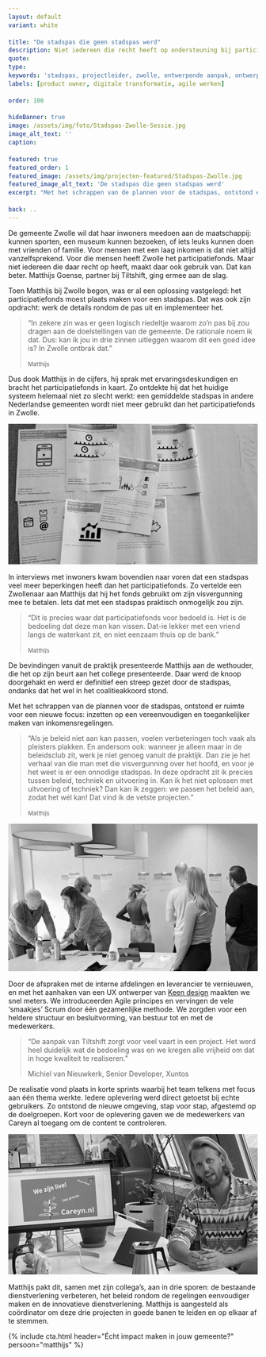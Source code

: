 ```yaml
---
layout: default
variant: white

title: "De stadspas die geen stadspas werd"
description: Niet iedereen die recht heeft op ondersteuning bij participatie, maakt daar ook gebruik van. Dat kan beter. 
quote:
type:
keywords: 'stadspas, projectleider, zwolle, ontwerpende aanpak, ontwerpend onderzoek, product owner, product ownerschap, innovatie, design thinking, software design thinking, digitalisering, digitale transformatie'
labels: [product owner, digitale transformatie, agile werken]

order: 100

hideBanner: true
image: /assets/img/foto/Stadspas-Zwolle-Sessie.jpg
image_alt_text: ''
caption:

featured: true
featured_order: 1
featured_image: /assets/img/projecten-featured/Stadspas-Zwolle.jpg
featured_image_alt_text: 'De stadspas die geen stadspas werd'
excerpt: "Met het schrappen van de plannen voor de stadspas, ontstond er ruimte voor een nieuwe focus: inzetten op een vereenvoudigen en toegankelijker maken van inkomensregelingen."

back: ..
---
```

De gemeente Zwolle wil dat haar inwoners meedoen aan de maatschappij: kunnen sporten, een museum kunnen bezoeken, of iets leuks kunnen doen met vrienden of familie. Voor mensen met een laag inkomen is dat niet altijd vanzelfsprekend. Voor die mensen heeft Zwolle het participatiefonds. Maar niet iedereen die daar recht op heeft, maakt daar ook gebruik van. Dat kan beter. Matthijs Goense, partner bij Tiltshift, ging ermee aan de slag.

Toen Matthijs bij Zwolle begon, was er al een oplossing vastgelegd: het participatiefonds moest plaats maken voor een stadspas. Dat was ook zijn opdracht: werk de details rondom de pas uit en implementeer het.

> “In zekere zin was er geen logisch riedeltje waarom zo’n pas bij zou dragen aan de doelstellingen van de gemeente. De rationale noem ik dat. Dus: kan ik jou in drie zinnen uitleggen waarom dit een goed idee is? In Zwolle ontbrak dat.”
>
> <small>Matthijs</small>

Dus dook Matthijs in de cijfers, hij sprak met ervaringsdeskundigen en bracht het participatiefonds in kaart. Zo ontdekte hij dat het huidige systeem helemaal niet zo slecht werkt: een gemiddelde stadspas in andere Nederlandse gemeenten wordt niet meer gebruikt dan het participatiefonds in Zwolle.

<div class="article-image">
    <img src="/assets/img/foto/Stadspas-Zwolle-Ciao-How-Now-Wow.jpg" alt="Ciao How Now Wow sessie voor de gemeente Zwolle t.b.v. de Stadspas">
</div>

In interviews met inwoners kwam bovendien naar voren dat een stadspas veel meer beperkingen heeft dan het participatiefonds. Zo vertelde een Zwollenaar aan Matthijs dat hij het fonds gebruikt om zijn visvergunning mee te betalen. Iets dat met een stadspas praktisch onmogelijk zou zijn.

> “Dit is precies waar dat participatiefonds voor bedoeld is. Het is de bedoeling dat deze man kan vissen. Dat-ie lekker met een vriend langs de waterkant zit, en niet eenzaam thuis op de bank.”
>
> <small>Matthijs</small>

De bevindingen vanuit de praktijk presenteerde Matthijs aan de wethouder, die  het op zijn beurt aan het college presenteerde. Daar werd de knoop doorgehakt en werd er definitief een streep gezet door de stadspas, ondanks dat het wel in het coalitieakkoord stond. 

Met het schrappen van de plannen voor de stadspas, ontstond er ruimte voor een nieuwe focus: inzetten op een vereenvoudigen en toegankelijker maken van inkomensregelingen.

>“Als je beleid niet aan kan passen, voelen verbeteringen toch vaak als pleisters plakken. En andersom ook: wanneer je alleen maar in de beleidsclub zit, werk je niet genoeg vanuit de praktijk. Dan zie je het verhaal van die man met die visvergunning over het hoofd, en voor je het weet is er een onnodige stadspas. In deze opdracht zit ik precies tussen beleid, techniek en uitvoering in. Kan ik het niet oplossen met uitvoering of techniek? Dan kan ik zeggen: we passen het beleid aan, zodat het wél kan! Dat vind ik de vetste projecten.”
>
> <small>Matthijs</small>

<div class="article-image">
    <img src="/assets/img/foto/Stadspas-Zwolle-Sessie.jpg" alt="Sessie met meerdere medewerkers van de gemeente Zwolle t.b.v. de Stadspas">
</div>

Door de afspraken met de interne afdelingen en leverancier te vernieuwen, en met het aanhaken van een UX ontwerper van [Keen design](https://www.keen.design/) maakten we snel meters. We introduceerden Agile principes en vervingen de vele ‘smaakjes’ Scrum door één gezamenlijke methode. We zorgden voor een heldere structuur en besluitvorming, van bestuur tot en met de medewerkers.

> “De aanpak van Tiltshift zorgt voor veel vaart in een project. Het werd heel duidelijk wat de bedoeling was en we kregen alle vrijheid om dat in hoge kwaliteit te realiseren.”
> 
> Michiel van Nieuwkerk, Senior Developer, Xuntos

De realisatie vond plaats in korte sprints waarbij het team telkens met focus aan één thema werkte. Iedere oplevering werd direct getoetst bij echte gebruikers. Zo ontstond de nieuwe omgeving, stap voor stap, afgestemd op de doelgroepen. Kort voor de oplevering gaven we de medewerkers van Careyn al toegang om de content te controleren.

<div class="article-image">
    <img src="/assets/img/foto/Careyn-nieuwe-website-Live.jpg" alt="Website Careyn.nl live" >
</div>

Matthijs pakt dit, samen met zijn collega’s, aan in drie sporen: de bestaande dienstverlening verbeteren, het beleid rondom de regelingen eenvoudiger maken en de innovatieve dienstverlening. Matthijs is aangesteld als coördinator om deze drie projecten in goede banen te leiden en op elkaar af te stemmen.
                                                                    
{% include cta.html header="Écht impact maken in jouw gemeente?" persoon="matthijs" %}
